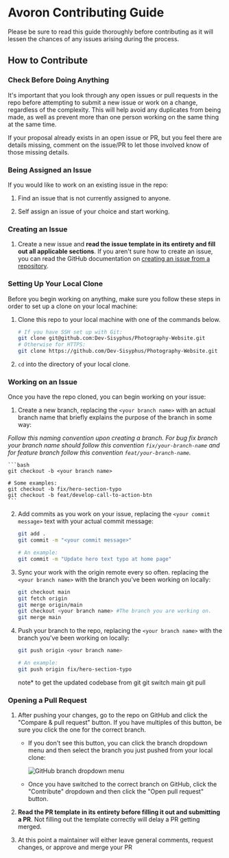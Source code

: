 # Avoron Contributing Guide

Please be sure to read this guide thoroughly before contributing as it will lessen the chances of any issues arising during the process.


## How to Contribute


### Check Before Doing Anything

It's important that you look through any open issues or pull requests in the repo before attempting to submit a new issue or work on a change, regardless of the complexity. This will help avoid any duplicates from being made, as well as prevent more than one person working on the same thing at the same time.

If your proposal already exists in an open issue or PR, but you feel there are details missing, comment on the issue/PR to let those involved know of those missing details.

### Being Assigned an Issue

If you would like to work on an existing issue in the repo:

1) Find an issue that is not currently assigned to anyone.

2) Self assign an issue of your choice and start working.


### Creating an Issue

1. Create a new issue and **read the issue template in its entirety and fill out all applicable sections**. If you aren't sure how to create an issue, you can read the GitHub documentation on [creating an issue from a repository](https://docs.github.com/en/issues/tracking-your-work-with-issues/creating-an-issue#creating-an-issue-from-a-repository).

### Setting Up Your Local Clone

Before you begin working on anything, make sure you follow these steps in order to set up a clone on your local machine:

1. Clone this repo to your local machine with one of the commands below.

    ```bash
    # If you have SSH set up with Git:
    git clone git@github.com:Dev-Sisyphus/Photography-Website.git
    # Otherwise for HTTPS:
    git clone https://github.com/Dev-Sisyphus/Photography-Website.git

2. `cd` into the directory of your local clone.
  

### Working on an Issue

Once you have the repo cloned, you can begin working on your issue:

1. Create a new branch, replacing the `<your branch name>` with an actual branch name that briefly explains the purpose of the branch in some way:

 *Follow this naming convention upon creating a branch. For bug fix branch your branch name should follow this convention `fix/your-branch-name` and for feature branch follow this convention `feat/your-branch-name`.*

    ```bash
    git checkout -b <your branch name>

    # Some examples:
    git checkout -b fix/hero-section-typo
    git checkout -b feat/develop-call-to-action-btn
    ```

2. Add commits as you work on your issue, replacing the `<your commit message>` text with your actual commit message:

   ```bash
   git add .
   git commit -m "<your commit message>"

   # An example:
   git commit -m "Update hero text typo at home page"
   ```

3. Sync your work with the origin remote every so often. replacing the `<your branch name>` with the branch you've been working on locally:

   ```bash
   git checkout main
   git fetch origin
   git merge origin/main
   git checkout <your branch name> #The branch you are working on.
   git merge main
   ```

4. Push your branch to the repo, replacing the `<your branch name>` with the branch you've been working on locally:

    ```bash
    git push origin <your branch name>

    # An example:
    git push origin fix/hero-section-typo
    ```
    note* to get the updated codebase from git
    git switch main
    git pull

### Opening a Pull Request

1. After pushing your changes, go to the repo on GitHub and click the "Compare & pull request" button. If you have multiples of this button, be sure you click the one for the correct branch.
   * If you don't see this button, you can click the branch dropdown menu and then select the branch you just pushed from your local clone:

      ![GitHub branch dropdown menu](https://user-images.githubusercontent.com/70952936/150646139-bc080c64-db57-4776-8db1-6525b7b47be2.jpg)

   * Once you have switched to the correct branch on GitHub, click the "Contribute" dropdown and then click the "Open pull request" button.

2. **Read the PR template in its entirety before filling it out and submitting a PR**. Not filling out the template correctly will delay a PR getting merged.

3. At this point a maintainer will either leave general comments, request changes, or approve and merge your PR